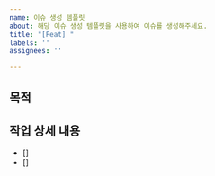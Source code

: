 ```yaml
---
name: 이슈 생성 템플릿
about: 해당 이슈 생성 템플릿을 사용하여 이슈를 생성해주세요.
title: "[Feat] "
labels: ''
assignees: ''

---
```


## 목적
> 

## 작업 상세 내용

- [] 
- []
